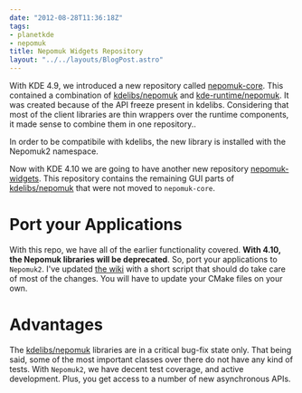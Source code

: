 ```yaml
---
date: "2012-08-28T11:36:18Z"
tags:
- planetkde
- nepomuk
title: Nepomuk Widgets Repository
layout: "../../layouts/BlogPost.astro"
---
```


With KDE 4.9, we introduced a new repository called [nepomuk-core][].
This contained a combination of [kdelibs/nepomuk][] and
[kde-runtime/nepomuk][]. It was created because of the API freeze
present in kdelibs. Considering that most of the client libraries are
thin wrappers over the runtime components, it made sense to combine them
in one repository..

In order to be compatibile with kdelibs, the new library is installed
with the Nepomuk2 namespace.

Now with KDE 4.10 we are going to have another new repository
[nepomuk-widgets][]. This repository contains the remaining GUI parts of
[kdelibs/nepomuk][] that were not moved to `nepomuk-core`.

Port your Applications
======================

With this repo, we have all of the earlier functionality covered. **With
4.10, the Nepomuk libraries will be deprecated**. So, port your
applications to `Nepomuk2`. I've updated [the wiki][] with a short
script that should do take care of most of the changes. You will have to
update your CMake files on your own.

Advantages
==========

The [kdelibs/nepomuk][] libraries are in a critical bug-fix state only.
That being said, some of the most important classes over there do not
have any kind of tests. With `Nepomuk2`, we have decent test coverage,
and active development. Plus, you get access to a number of new
asynchronous APIs.

  [nepomuk-core]: https://projects.kde.org/projects/kde/kdelibs/nepomuk-core
  [kdelibs/nepomuk]: https://projects.kde.org/projects/kde/kdelibs/repository/revisions/master/show/nepomuk
  [kde-runtime/nepomuk]: https://projects.kde.org/projects/kde/kde-runtime/repository/revisions/master/show/nepomuk
  [nepomuk-widgets]: https://projects.kde.org/projects/kde/kdelibs/nepomuk-widgets
  [the wiki]: http://techbase.kde.org/Projects/Nepomuk/Nepomuk2Port
